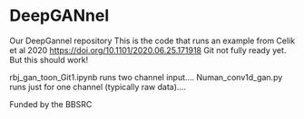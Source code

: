 # DeepGANnel
Our DeepGannel repository
This is the code that runs an example from Celik et al 2020 https://doi.org/10.1101/2020.06.25.171918
Git not fully ready yet. But this should work!

rbj_gan_toon_Git1.ipynb runs two channel input....
Numan_conv1d_gan.py runs just for one channel (typically raw data)....

Funded by the BBSRC

